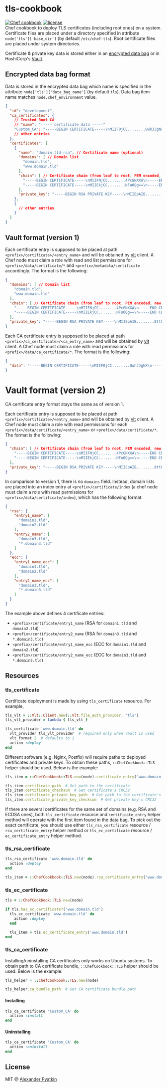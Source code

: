 # tls-cookbook
[![Chef cookbook](https://img.shields.io/cookbook/v/tls.svg?style=flat-square)]()
[![license](https://img.shields.io/github/license/aspyatkin/tls-cookbook.svg?style=flat-square)]()  
Chef cookbook to deploy TLS certificates (including root ones) on a system. Certificate files are placed under a directory specified in attribute `node['tls']['base_dir']` (by default `/etc/chef-tls`). Root certificate files are placed under system directories.

Certificate & private key data is stored either in an [encrypted data bag](https://docs.chef.io/data_bags/) or in HashiCorp's [Vault](https://www.hashicorp.com/products/vault).

## Encrypted data bag format

Data is stored in the encrypted data bag which name is specified in the attribute `node['tls']['data_bag_name']` (by default `tls`). Data bag item name matches `node.chef_environment` value.

``` json
{
  "id": "development",
  "ca_certificates": {
    // Trusted Root CA
    // "name": "----- certificate data -----"
    "Custom_CA": "-----BEGIN CERTIFICATE-----\nMIIF0jCC........UwhJJgNX\n-----END CERTIFICATE-----",
    // other entries
  },
  "certificates": [
    {
      "name": "domain.tld-rsa", // Certificate name (optional)
      "domains": [ // Domain list
        "domain.tld",
        "www.domain.tld"
      ],
      "chain": [ // Certificate chain (from leaf to root, PEM encoded, new lines should be escaped)
        "-----BEGIN CERTIFICATE-----\nMIIFNjCC........4PcGNXXA\n-----END CERTIFICATE-----",
        "-----BEGIN CERTIFICATE-----\nMIIEkjCC........NFu0Qg==\n-----END CERTIFICATE-----"
      ],
      "private_key": "-----BEGIN RSA PRIVATE KEY-----\nMIIEpAIB........8tt8JA==\n-----END RSA PRIVATE KEY-----" // Certificate private key (PEM encoded, new lines should be escaped)
    },
    {
      // other entries
    }
  ]
}
```

## Vault format (version 1)

Each certificate entry is supposed to be placed at path `<prefix>/certificate>/<entry_name>` and will be obtained by [vlt](https://supermarket.chef.io/cookbooks/vlt) client. A Chef node must claim a role with read and list permissions for `<prefix>/data/certificate/*` and `<prefix>/metadata/certificate` accordingly. The format is the following:

``` json
{
  "domains": [ // Domain list
    "domain.tld",
    "www.domain.tld"
  ],
  "chain": [ // Certificate chain (from leaf to root, PEM encoded, new lines should be escaped)
    "-----BEGIN CERTIFICATE-----\nMIIFNjCC........4PcGNXXA\n-----END CERTIFICATE-----",
    "-----BEGIN CERTIFICATE-----\nMIIEkjCC........NFu0Qg==\n-----END CERTIFICATE-----"
  ],
  "private_key": "-----BEGIN RSA PRIVATE KEY-----\nMIIEpAIB........8tt8JA==\n-----END RSA PRIVATE KEY-----" // Certificate private key (PEM encoded, new lines should be escaped)
}
```

Each CA certificate entry is supposed to be placed at path `<prefix>/ca_certificate>/<ca_entry_name>` and will be obtained by [vlt](https://supermarket.chef.io/cookbooks/vlt) client. A Chef node must claim a role with read permissions for `<prefix>/data/ca_certificate/*`. The format is the following:

```json
{
  "data": "-----BEGIN CERTIFICATE-----\nMIIF0jCC........UwhJJgNX\n-----END CERTIFICATE-----"
}
```

# Vault format (version 2)
CA certificate entry format stays the same as of version 1.

Each certificate entry is supposed to be placed at path `<prefix>/certificate>/<entry_name>` and will be obtained by [vlt](https://supermarket.chef.io/cookbooks/vlt) client. A Chef node must claim a role with read permissions for each `<prefix>/data/certificate/<entry_name>` or `<prefix>/data/certificate/*`. The format is the following:

``` json
{
  "chain": [ // Certificate chain (from leaf to root, PEM encoded, new lines should be escaped)
    "-----BEGIN CERTIFICATE-----\nMIIFNjCC........4PcGNXXA\n-----END CERTIFICATE-----",
    "-----BEGIN CERTIFICATE-----\nMIIEkjCC........NFu0Qg==\n-----END CERTIFICATE-----"
  ],
  "private_key": "-----BEGIN RSA PRIVATE KEY-----\nMIIEpAIB........8tt8JA==\n-----END RSA PRIVATE KEY-----" // Certificate private key (PEM encoded, new lines should be escaped)
}
```

In comparison to version 1, there is no `domains` field. Instead, domain lists are placed into an index entry at `<prefix>/certificate/index` (a chef node must claim a role with read permissions for `<prefix>/data/certificate/index`), which has the following format:

```json
{
  "rsa": {
    "entry1_name": [
      "domain1.tld",
      "domain2.tld"
    ],
    "entry2_name": [
      "domain3.tld",
      "*.domain3.tld"
    ]
  },
  "ecc": {
    "entry1_name_ecc": [
      "domain1.tld",
      "domain2.tld"
    ],
    "entry2_name_ecc": [
      "domain3.tld",
      "*.domain3.tld"
    ]
  }
}
```

The example above defines 4 certificate entries:
- `<prefix>/certificate/entry1_name` (RSA for `domain1.tld` and `domain2.tld`)
- `<prefix>/certificate/entry2_name` (RSA for `domain3.tld` and `*.domain3.tld`)
- `<prefix>/certificate/entry1_name_ecc` (ECC for `domain1.tld` and `domain2.tld`)
- `<prefix>/certificate/entry2_name_ecc` (ECC for `domain3.tld` and `*.domain3.tld`)

## Resources

### tls_certificate

Certificate deployment is made by using `tls_certificate` resource. For example,

``` ruby
tls_vlt = ::Vlt::Client.new(::Vlt.file_auth_provider, 'tls')
tls_vlt_provider = lambda { tls_vlt }

tls_certificate 'www.domain.tld' do
  vlt_provider tls_vlt_provider  # required only when Vault is used
  vlt_format 2  # defaults to 1
  action :deploy
end
```

Different software (e.g. Nginx, Postfix) will require paths to deployed certificates and private keys. To obtain these paths, `::ChefCookbook::TLS` helper should be used. Below is the example:

``` ruby
tls_item = ::ChefCookbook::TLS.new(node).certificate_entry('www.domain.tld', vlt_provider: tls_vlt_provider, vlt_format: 2)  # vlt_provider is required only when Vault is used, vlt_format defaults to 1

tls_item.certificate_path  # Get path to the certificate
tls_item.certificate_checksum  # Get certificate's CRC32
tls_item.certificate_private_key_path  # Get path to the certificate's private key
tls_item.certificate_private_key_checksum  # Get private key's CRC32
```

If there are several certificates for the same set of domains (e.g. RSA and ECDSA ones), both `tls_certificate` resource and `certificate_entry` helper method will operate with the first item found in the data bag. To pick out the exact certificate, you should use either `tls_rsa_certificate` resource / `rsa_certificate_entry` helper method or `tls_ec_certificate` resource / `ec_certificate_entry` helper method.

### tls_rsa_certificate

``` ruby
tls_rsa_certificate 'www.domain.tld' do
  action :deploy
end

tls_item = ::ChefCookbook::TLS.new(node).rsa_certificate_entry('www.domain.tld')
```

### tls_ec_certificate

``` ruby
tls = ::ChefCookbook::TLS.new(node)

if tls.has_ec_certificate?('www.domain.tld')
  tls_ec_certificate 'www.domain.tld' do
    action :deploy
  end

  tls_item = tls.ec_certificate_entry('www.domain.tld')
end
```

### tls_ca_certificate
Installing/uninstalling CA certificates only works on Ubuntu systems.
To obtain path to CA certificate bundle, `::ChefCookbook::TLS` helper should be used. Below is the example:

``` ruby
tls_helper = ::ChefCookbook::TLS.new(node)

tls_helper.ca_bundle_path  # Get CA certificate bundle path
```

#### Installing

``` ruby
tls_ca_certificate 'Custom_CA' do
  action :install
end
```

#### Uninstalling

``` ruby
tls_ca_certificate 'Custom_CA' do
  action :uninstall
end
```

## License
MIT @ [Alexander Pyatkin](https://github.com/aspyatkin)
